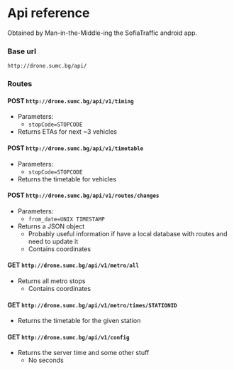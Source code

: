 # Api reference

Obtained by Man-in-the-Middle-ing the SofiaTraffic android app.

### Base url
`http://drone.sumc.bg/api/`

### Routes

#### POST `http://drone.sumc.bg/api/v1/timing`
- Parameters:
  - `stopCode=STOPCODE`
- Returns ETAs for next ~3 vehicles

#### POST `http://drone.sumc.bg/api/v1/timetable`
- Parameters:
  - `stopCode=STOPCODE`
- Returns the timetable for vehicles

#### POST `http://drone.sumc.bg/api/v1/routes/changes`
- Parameters:
  - `from_date=UNIX TIMESTAMP`
- Returns a JSON object
  - Probably useful information if have a local database with routes and need to update it
  - Contains coordinates

#### GET `http://drone.sumc.bg/api/v1/metro/all`
- Returns all metro stops
  - Contains coordinates

#### GET `http://drone.sumc.bg/api/v1/metro/times/STATIONID`
- Returns the timetable for the given station

#### GET `http://drone.sumc.bg/api/v1/config`
- Returns the server time and some other stuff
  - No seconds
